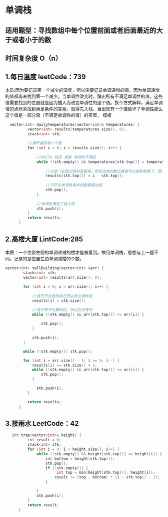 # 单调栈    
## 适用题型：寻找数组中每个位置前面或者后面最近的大于或者小于的数
## 时间复杂度 O（n）  
## 1.每日温度 leetCode：739 
本质:因为要记录第一个减少的温度，所以需要记录单调递增的值，因为单调递增的值都尚未找到第一个减少。当单调性改变时，弹出所有不满足单调性的值，这些值需要找到的位置就是因为插入而改变单调性的这个值。换个方式解释，满足单调增的点尚未找到满足条件的答案，就得先入栈，当出现有一个值破坏了单调性那么这个值是一部分值（不满足单调性的值）的答案。
模板  
```cpp
  vector<int> dailyTemperatures(vector<int>& temperatures) {
          vector<int> results(temperatures.size(), 0);
          stack<int> stk;
          
          //循环遍历每一个数
          for (int i = 0; i < results.size(); i++) {
          
              //while 栈空 或者 单调性不满足
              while (!stk.empty() && temperatures[stk.top()] < temperatures[i]) {
              
                  //记录（此题记录的是距离，即将出栈的数位置就可以更新距离了，因为影响单调性的那个数就是那些需要出栈的数要找的数）
                  results[stk.top()] = i - stk.top();
                  
                  //不符合单调性条件的数需要出栈
                  stk.pop();
              }
              
              //单调性满足了就入栈
              stk.push(i);
          }
          return results;
      }
```
## 2.高楼大厦 LintCode:285  
本质：一个位置左侧的单调递减的楼才能被看到。故用单调栈，思想与上一题不同。记录的是位置左边单调减楼的个数。  
```cpp
vector<int> tallBuilding(vector<int> &arr) {
        stack<int> stk;
        vector<int> results(arr.size(), 0); 
        
        for (int i = 0; i < arr.size(); i++) {
            
            //自己不会遮挡自己所以放在弹栈前
            results[i] = stk.size();

            //高于等于也算挡住，所以包含等号
            while (!stk.empty() && arr[stk.top()] <= arr[i]) {
                
                stk.pop();
            } 
            
            stk.push(i);
        }

        while (!stk.empty()) stk.pop();

        for (int i = arr.size() - 1; i >= 0; i--) {
            results[i] += stk.size() + 1;
            while (!stk.empty() && arr[stk.top()] <= arr[i]) {
                stk.pop();
            }

              stk.push(i);
          }

          return results;
      }
```
## 3.接雨水 LeetCode：42  
```cpp
   int trap(vector<int>& height) {
          int result = 0;
          stack<int> stk;
          for (int i = 0; i < height.size(); i++) {
              while (!stk.empty() && height[stk.top()] <= height[i]) {
                  int bottom = height[stk.top()];
                  stk.pop();
                  if (!stk.empty()) {
                       int top = min(height[stk.top()], height[i]);
                      result += (top - bottom) * (i - stk.top() - 1);
                  }

              }
              stk.push(i);
          }
          return result;
      }
```
